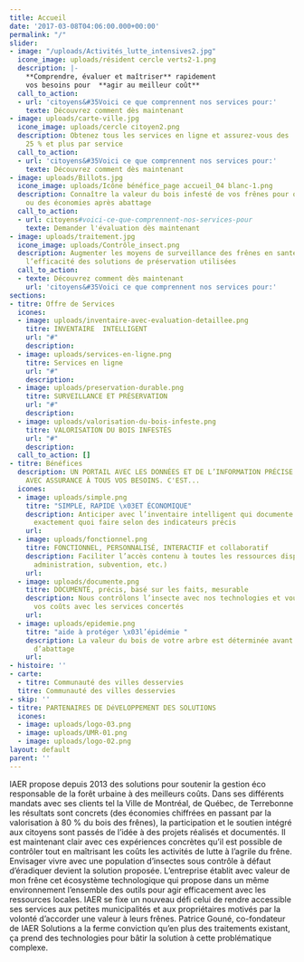 ```yaml
---
title: Accueil
date: '2017-03-08T04:06:00.000+00:00'
permalink: "/"
slider:
- image: "/uploads/Activités_lutte_intensives2.jpg"
  icone_image: uploads/résident cercle verts2-1.png
  description: |-
    **Comprendre, évaluer et maîtriser** rapidement
    vos besoins pour  **agir au meilleur coût**
  call_to_action:
  - url: 'citoyens&#35Voici ce que comprennent nos services pour:'
    texte: Découvrez comment dès maintenant
- image: uploads/carte-ville.jpg
  icone_image: uploads/cercle citoyen2.png
  description: Obtenez tous les services en ligne et assurez-vous des  économies de
    25 % et plus par service
  call_to_action:
  - url: 'citoyens&#35Voici ce que comprennent nos services pour:'
    texte: Découvrez comment dès maintenant
- image: uploads/Billots.jpg
  icone_image: uploads/Icône bénéfice_page accueil_04 blanc-1.png
  description: Connaître la valeur du bois infesté de vos frênes pour obtenir un revenu
    ou des économies après abattage
  call_to_action:
  - url: citoyens#voici-ce-que-comprennent-nos-services-pour
    texte: Demander l'évaluation dès maintenant
- image: uploads/traitement.jpg
  icone_image: uploads/Contrôle_insect.png
  description: Augmenter les moyens de surveillance des frênes en santé et assurer
    l’efficacité des solutions de préservation utilisées
  call_to_action:
  - texte: Découvrez comment dès maintenant
    url: 'citoyens&#35Voici ce que comprennent nos services pour:'
sections:
- titre: Offre de Services
  icones:
  - image: uploads/inventaire-avec-evaluation-detaillee.png
    titre: INVENTAIRE  INTELLIGENT
    url: "#"
    description: 
  - image: uploads/services-en-ligne.png
    titre: Services en ligne
    url: "#"
    description: 
  - image: uploads/preservation-durable.png
    titre: SURVEILLANCE ET PRÉSERVATION
    url: "#"
    description: 
  - image: uploads/valorisation-du-bois-infeste.png
    titre: VALORISATION DU BOIS INFESTÉS
    url: "#"
    description: 
  call_to_action: []
- titre: Bénéfices
  description: UN PORTAIL AVEC LES DONNÉES ET DE L’INFORMATION PRÉCISE POUR RÉPONDRE
    AVEC ASSURANCE À TOUS VOS BESOINS. C'EST...
  icones:
  - image: uploads/simple.png
    titre: "SIMPLE, RAPIDE \x03ET ÉCONOMIQUE"
    description: Anticiper avec l’inventaire intelligent qui documente et précise
      exactement quoi faire selon des indicateurs précis
    url: 
  - image: uploads/fonctionnel.png
    titre: FONCTIONNEL, PERSONNALISÉ, INTERACTIF et collaboratif
    description: Faciliter l’accès contenu à toutes les ressources disponibles (professionnels,
      administration, subvention, etc.)
    url: 
  - image: uploads/documente.png
    titre: DOCUMENTÉ, précis, basé sur les faits, mesurable
    description: Nous contrôlons l’insecte avec nos technologies et vous maîtrisez
      vos coûts avec les services concertés
    url: 
  - image: uploads/epidemie.png
    titre: "aide à protéger \x03l’épidémie "
    description: La valeur du bois de votre arbre est déterminée avant les travaux
      d’abattage
    url: 
- histoire: ''
- carte:
  - titre: Communauté des villes desservies
  titre: Communauté des villes desservies
- skip: ''
- titre: PARTENAIRES DE DéVELOPPEMENT DES SOLUTIONS
  icones:
  - image: uploads/logo-03.png
  - image: uploads/UMR-01.png
  - image: uploads/logo-02.png
layout: default
parent: ''
---
```


IAER propose depuis 2013 des solutions pour soutenir la gestion éco responsable de la forêt urbaine à des meilleurs coûts. Dans ses différents mandats avec ses clients tel la Ville de Montréal, de Québec, de Terrebonne les résultats sont concrets (des économies chiffrées en passant par la valorisation à 80 % du bois des frênes), la participation et le soutien intégré aux citoyens sont passés de l’idée à des projets réalisés et documentés. Il est maintenant clair avec ces expériences concrètes qu’il est possible de contrôler tout en maîtrisant les coûts les activités de lutte à l’agrile du frêne. Envisager vivre avec une population d’insectes sous contrôle à défaut d’éradiquer devient la solution proposée. L’entreprise établit avec valeur de mon frêne cet écosystème technologique qui propose dans un même environnement l’ensemble des outils pour agir efficacement avec les ressources locales. IAER se fixe un nouveau défi celui de rendre accessible ses services aux petites municipalités et aux propriétaires motivés par la volonté d’accorder une valeur à leurs frênes. Patrice Gouné, co-fondateur de IAER Solutions a la ferme conviction qu’en plus des traitements existant, ça prend des technologies pour bâtir la solution à cette problématique complexe.